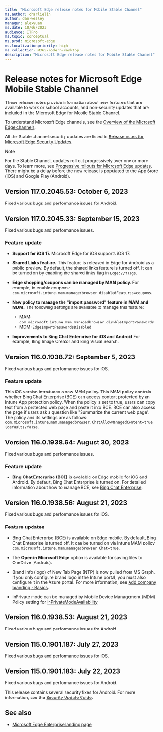 ```yaml
---
title: "Microsoft Edge release notes for Mobile Stable Channel"
ms.author: charlielin
author: dan-wesley
manager: alexyuan
ms.date: 10/06/2023
audience: ITPro
ms.topic: conceptual
ms.prod: microsoft-edge
ms.localizationpriority: high
ms.collection: M365-modern-desktop
description: "Microsoft Edge release notes for Mobile Stable Channel"
---
```


# Release notes for Microsoft Edge Mobile Stable Channel

These release notes provide information about new features that are available to work or school accounts, and non-security updates that are included in the Microsoft Edge for Mobile Stable Channel.

To understand Microsoft Edge channels, see the [Overview of the Microsoft Edge channels](./microsoft-edge-channels.md).

All the Stable channel security updates are listed in [Release notes for Microsoft Edge Security Updates](./microsoft-edge-relnotes-security.md).

> [!NOTE]
> For the Stable Channel, updates roll out progressively over one or more days. To learn more, see [Progressive rollouts for Microsoft Edge updates](./microsoft-edge-update-progressive-rollout.md). There might be a delay before the new release is populated to the App Store (iOS) and Google Play (Android).

## Version 117.0.2045.53: October 6, 2023

Fixed various bugs and performance issues for Android.

## Version 117.0.2045.33: September 15, 2023

Fixed various bugs and performance issues.

### Feature update

- **Support for iOS 17.** Microsoft Edge for iOS supports iOS 17.

- **Shared Links feature.** This feature is released in Edge for Android as a public preview. By default, the shared links feature is turned off. It can be turned on by enabling the shared links flag in `Edge://flags`.

- **Edge shopping/coupons can be managed by MAM policy.** For example, to enable coupons: `com.microsoft.intune.mam.managedbrowser.disabledFeatures=coupons`.

- **New policy to manage the "import password" feature in MAM and MDM.** The following settings are available to manage this feature:

  - MAM: `com.microsoft.intune.mam.managedbrowser.disableImportPasswords`
  - MDM: `EdgeImportPasswordsDisabled`

- **Improvements to Bing Chat Enterprise for iOS and Android** For example, Bing Image Creator and Bing Visual Search.

## Version 116.0.1938.72: September 5, 2023

Fixed various bugs and performance issues for iOS.

### Feature update

This iOS version introduces a new MAM policy. This MAM policy controls whether Bing Chat Enterprise (BCE) can access content protected by an Intune App protection policy. When the policy is set to true, users can copy text from a protected web page and paste it into BCE. BCE can also access the page if users ask a question like "Summarize the current web page". The policy and its settings are as follows:<br>
`com.microsoft.intune.mam.managedbrowser.ChatAllowManagedContent=true (default)/false`.

## Version 116.0.1938.64: August 30, 2023

Fixed various bugs and performance issues.

### Feature update

- **Bing Chat Enterprise (BCE)** is available on Edge mobile for iOS and Android. By default, Bing Chat Enterprise is turned on. For detailed information about how to manage BCE, see [Bing Chat Enterprise](/mem/intune/apps/manage-microsoft-edge#bing-chat-enterprise).

## Version 116.0.1938.56: August 21, 2023

Fixed various bugs and performance issues for iOS.

### Feature updates

- Bing Chat Enterprise (BCE) is available on Edge mobile. By default, Bing Chat Enterprise is turned off. It can be turned on via Intune MAM policy `com.microsoft.intune.mam.managedbrowser.Chat=true`.

- The **Open in Microsoft Edge** option is available for saving files to OneDrive (Android).

- Brand info (logo) of New Tab Page (NTP) is now pulled from MS Graph. If you only configure brand logo in the Intune portal, you must also configure it in the Azure portal. For more information, see [Add company branding - Basics](/azure/active-directory/fundamentals/how-to-customize-branding#basics).

- InPrivate mode can be managed by Mobile Device Management (MDM) Policy setting for [InPrivateModeAvailability](/deployedge/microsoft-edge-mobile-policies#inprivatemodeavailability).

## Version 116.0.1938.53: August 21, 2023

Fixed various bugs and performance issues for Android.

## Version 115.0.1901.187: July 27, 2023

Fixed various bugs and performance issues for iOS.

## Version 115.0.1901.183: July 22, 2023

Fixed various bugs and performance issues for Android.

This release contains several security fixes for Android. For more information, see the [Security Update Guide](https://msrc.microsoft.com/update-guide).

<!-- Version 114.0.1823.37: June 2, 2023 to Version 113.0.1774.50: May 18, 2023 -->
<!-- Version 113.1774.36: May 8, 2023 to Version 112.0.1722.36: April 7, 2023 -->
<!-- Version 111.0.1661.43: March 18, 2023 to Version 109.0.1518.70: January 26, 2023 -->
<!-- Version Version 109.0.1518.58: January 18, 2023 to Version 108.0.1462.45: December 8, 2022  -->
<!-- Version 108.0.1462.43: December 7, 2022 to Version 106.0.1370.47: October 17, 2022 -->
<!-- Version 105.0.1343.38: September 13, 2022 to Version 101.0.1210.32: April 29, 2022 -->

## See also

- [Microsoft Edge Enterprise landing page](https://aka.ms/EdgeEnterprise)
